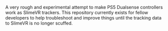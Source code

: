 A very rough and experimental attempt to make PS5 Dualsense controllers work as SlimeVR trackers.
This repository currently exists for fellow developers to help troubleshoot and improve things until the tracking data to SlimeVR is no longer scuffed.
